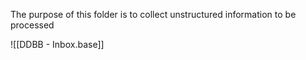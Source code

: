 The purpose of this folder is to collect unstructured information to be processed

![[DDBB - Inbox.base]]